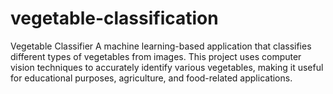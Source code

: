 # vegetable-classification
Vegetable Classifier A machine learning-based application that classifies different types of vegetables from images. This project uses computer vision techniques to accurately identify various vegetables, making it useful for educational purposes, agriculture, and food-related applications.
